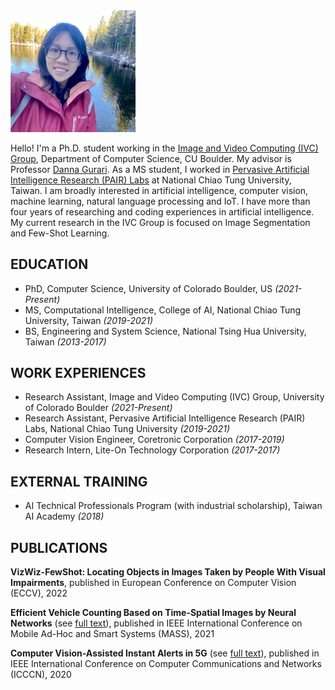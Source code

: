 <img src="normal.png" width="200">

Hello! I'm a Ph.D. student working in the [Image and Video Computing (IVC) Group](https://home.cs.colorado.edu/~DrG/IVC_Group.html), Department of Computer Science, CU Boulder. My advisor is Professor [Danna Gurari](https://home.cs.colorado.edu/~DrG/AboutMe.html). As a MS student, I worked in [Pervasive Artificial Intelligence Research (PAIR) Labs](https://pairlabs.ai/en/) at National Chiao Tung University, Taiwan. I am broadly interested in artificial intelligence, computer vision, machine learning, natural language processing and IoT. I have more than four years of researching and coding experiences in artificial intelligence. My current research in the IVC Group is focused on Image Segmentation and Few-Shot Learning.

## EDUCATION

- PhD, Computer Science, University of Colorado Boulder, US *(2021-Present)*
- MS, Computational Intelligence, College of AI, National Chiao Tung University, Taiwan *(2019-2021)*
- BS, Engineering and System Science, National Tsing Hua University, Taiwan *(2013-2017)*

## WORK EXPERIENCES

- Research Assistant, Image and Video Computing (IVC) Group, University of Colorado Boulder *(2021-Present)*
- Research Assistant, Pervasive Artificial Intelligence Research (PAIR) Labs, National Chiao Tung University *(2019-2021)*
- Computer Vision Engineer, Coretronic Corporation *(2017-2019)*
- Research Intern, Lite-On Technology Corporation *(2017-2017)*

## EXTERNAL TRAINING

- AI Technical Professionals Program (with industrial scholarship), Taiwan AI Academy  *(2018)*

## PUBLICATIONS

**VizWiz-FewShot: Locating Objects in Images Taken by People With Visual Impairments**, published in European Conference on Computer Vision (ECCV), 2022

**Efficient Vehicle Counting Based on Time-Spatial Images by Neural Networks** (see [full text](https://drive.google.com/file/d/13TwFhe1CkoYHCJWqEF8DW-3Bwvd6RdkQ/view?usp=sharing)), published in IEEE International Conference on Mobile Ad-Hoc and Smart Systems (MASS), 2021

**Computer Vision-Assisted Instant Alerts in 5G** (see [full text](https://ieeexplore.ieee.org/abstract/document/9209751)), published in IEEE International Conference on Computer Communications and Networks (ICCCN), 2020
